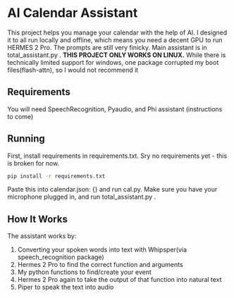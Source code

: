 # AI Calendar Assistant
This project helps you manage your calendar with the help of AI. I designed it to all run locally and offline, which means you need a decent GPU to run HERMES 2 Pro. The prompts are still very finicky. Main assistant is in total_assistant.py . **THIS PROJECT ONLY WORKS ON LINUX.** While there is technically limited support for windows, one package corrupted my boot files(flash-attn), so I would not recommend it 
## Requirements
You will need SpeechRecognition, Pyaudio, and Phi assistant (instructions to come)
## Running
First, install requirements in requirements.txt. Sry no requirements yet - this is broken for now.
~~~bash
pip install -r requirements.txt
~~~

Paste this into calendar.json: {} and run cal.py. Make sure you have your microphone plugged in, and run total_assistant.py .
## How It Works
The assistant works by:
1. Converting your spoken words into text with Whipsper(via speech_recognition package)
2. Hermes 2 Pro to find the correct function and arguments
3. My python functions to find/create your event
4. Hermes 2 Pro again to take the output of that function into natural text
5. Piper to speak the text into audio
